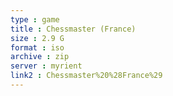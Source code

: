 ```yaml
---
type : game
title : Chessmaster (France)
size : 2.9 G
format : iso
archive : zip
server : myrient
link2 : Chessmaster%20%28France%29
---
```

